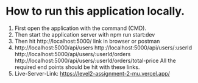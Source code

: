 # How to run this application locally.

1. First open the application with the command (CMD).
2. Then start the application server with npm run start:dev
3. Then hit http://localhost:5000/ link in browser or postman
4.  http://localhost:5000/api/users
    http://localhost:5000/api/users/:userId
    http://localhost:5000/api/users/:userId/orders
    http://localhost:5000/api/users/:userId/orders/total-price
All the required end points should be hit with these links.
5. Live-Server-Link: https://level2-assignment-2-mu.vercel.app/